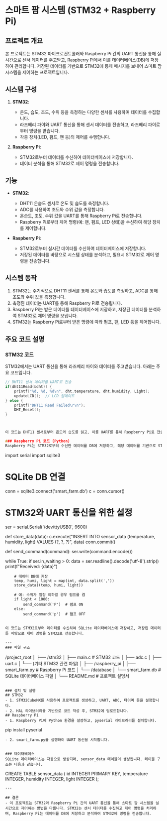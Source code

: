 # 스마트 팜 시스템 (STM32 + Raspberry Pi)

## 프로젝트 개요
본 프로젝트는 STM32 마이크로컨트롤러와 Raspberry Pi 간의 UART 통신을 통해 실시간으로 센서 데이터를 주고받고, Raspberry Pi에서 이를 데이터베이스(DB)에 저장하여 관리합니다. 저장된 데이터를 기반으로 STM32에 통제 메시지를 보내어 스마트 팜 시스템을 제어하는 프로젝트입니다.

## 시스템 구성
1. **STM32**:
   - 온도, 습도, 조도, 수위 등을 측정하는 다양한 센서를 사용하여 데이터를 수집합니다.
   - 라즈베리 파이와 UART 통신을 통해 센서 데이터를 전송하고, 라즈베리 파이로부터 명령을 받습니다.
   - 각종 장치(LED, 펌프, 팬 등)의 제어를 수행합니다.

2. **Raspberry Pi**:
   - STM32로부터 데이터를 수신하여 데이터베이스에 저장합니다.
   - 데이터 분석을 통해 STM32로 제어 명령을 전송합니다.

## 기능
- **STM32**:
  - DHT11 온습도 센서로 온도 및 습도를 측정합니다.
  - ADC를 사용하여 조도와 수위 값을 측정합니다.
  - 온습도, 조도, 수위 값을 UART를 통해 Raspberry Pi로 전송합니다.
  - Raspberry Pi로부터 제어 명령(예: 팬, 펌프, LED 상태)을 수신하여 해당 장치를 제어합니다.

- **Raspberry Pi**:
  - STM32로부터 실시간 데이터를 수신하여 데이터베이스에 저장합니다.
  - 저장된 데이터를 바탕으로 시스템 상태를 분석하고, 필요시 STM32로 제어 명령을 전송합니다.

## 시스템 동작
1. STM32는 주기적으로 DHT11 센서를 통해 온도와 습도를 측정하고, ADC를 통해 조도와 수위 값을 측정합니다.
2. 측정된 데이터는 UART를 통해 Raspberry Pi로 전송됩니다.
3. Raspberry Pi는 받은 데이터를 데이터베이스에 저장하고, 저장된 데이터를 분석하여 STM32로 제어 명령을 보냅니다.
4. STM32는 Raspberry Pi로부터 받은 명령에 따라 펌프, 팬, LED 등을 제어합니다.

## 주요 코드 설명

### STM32 코드
STM32에서는 UART 통신을 통해 라즈베리 파이와 데이터를 주고받습니다. 아래는 주요 코드입니다.

```c
// DHT11 센서 데이터를 UART로 전송
if(dht11Read(&dht)) {
    printf("%d, %d, %d\n", dht.temperature, dht.humidity, Light);
    updateLCD();  // LCD 업데이트
} else {
    printf("DHT11 Read Failed\r\n");
    DHT_Reset();
}



이 코드는 DHT11 센서로부터 온도와 습도를 읽고, 이를 UART를 통해 Raspberry Pi로 전송합니다.

### Raspberry Pi 코드 (Python)
Raspberry Pi는 STM32로부터 수신한 데이터를 DB에 저장하고, 해당 데이터를 기반으로 STM32에 명령을 전송합니다.

```

import serial
import sqlite3

# SQLite DB 연결
conn = sqlite3.connect('smart_farm.db')
c = conn.cursor()

# STM32와 UART 통신을 위한 설정
ser = serial.Serial('/dev/ttyUSB0', 9600)

def store_data(data):
    c.execute("INSERT INTO sensor_data (temperature, humidity, light) VALUES (?, ?, ?)", data)
    conn.commit()

def send_command(command):
    ser.write(command.encode())

while True:
    if ser.in_waiting > 0:
        data = ser.readline().decode('utf-8').strip()
        print(f"Received: {data}")
        
        # 데이터 DB에 저장
        temp, humi, light = map(int, data.split(','))
        store_data((temp, humi, light))

        # 예: 수위가 일정 이하일 경우 펌프를 켬
        if light < 1000:
            send_command('P')  # 펌프 ON
        else:
            send_command('p')  # 펌프 OFF
```

이 코드는 STM32로부터 데이터를 수신하여 SQLite 데이터베이스에 저장하고, 저장된 데이터를 바탕으로 제어 명령을 STM32로 전송합니다.

---
### 파일 구조

```

/project_root
│
├── /stm32
│   ├── main.c                # STM32 코드
│   ├── adc.c
│   ├── uart.c
│   └── (기타 STM32 관련 파일)
│
├── /raspberry_pi
│   ├── smart_farm.py         # Raspberry Pi 코드
│   └── /database
│       └── smart_farm.db     # SQLite 데이터베이스 파일
│
└── README.md                 # 프로젝트 설명서

```

### 설치 및 실행
## STM32
- 1. STM32CubeMX를 사용하여 프로젝트를 생성하고, UART, ADC, 타이머 등을 설정합니다.
- 2. HAL 라이브러리를 기반으로 코드 작성 후, STM32에 업로드합니다.
## Raspberry Pi
- 1. Raspberry Pi에 Python 환경을 설정하고, pyserial 라이브러리를 설치합니다.
```
pip install pyserial

```
- 2. smart_farm.py를 실행하여 UART 통신을 시작합니다.


### 데이터베이스
SQLite 데이터베이스는 자동으로 생성되며, sensor_data 테이블이 생성됩니다. 테이블 구조는 다음과 같습니다.

```
CREATE TABLE sensor_data (
    id INTEGER PRIMARY KEY,
    temperature INTEGER,
    humidity INTEGER,
    light INTEGER
);

```
---

## 결론
- 이 프로젝트는 STM32와 Raspberry Pi 간의 UART 통신을 통해 스마트 팜 시스템을 실시간으로 제어하는 방법을 다룹니다. STM32는 센서 데이터를 수집하고 제어 명령을 처리하며, Raspberry Pi는 데이터를 DB에 저장하고 분석하여 STM32에 명령을 전송합니다.
